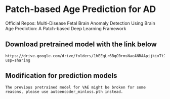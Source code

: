 

# Patch-based Age Prediction for AD
Official Repos: Multi-Disease Fetal Brain Anomaly Detection Using Brain Age Prediction: A Patch-based Deep Learning Framework

## Download pretrained model with the link below
    https://drive.google.com/drive/folders/1hEEqLr6BqC0rmsNaeANRAApijkixTt79?usp=sharing
## Modification for prediction models
    The previous pretrained model for VAE might be broken for some reasons, please use autoencoder_minloss.pth instead.
